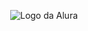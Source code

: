<!-- <p align="center"> <img src="https://imgur.com/mIBmcEL.png" alt="Javascript: validando formulários"> </p> -->
<p align="center"> <img src="https://github.com/MonicaHillman/aluraplay-requisicoes/blob/main/img/logo.png" alt="Logo da Alura"> </p>
<!-- 
## Tecnologias utilizadas durante o curso
* JavaScript

## Tecnologias utilizadas no projeto
* HTML
* CSS
 -->
## Validando forms em JS

## Definição de `types` JS


| Tipo | Descrição | 
| -------- | -------- |
button|	Define um botão clicável
number	|Define um campo para número inteiro
text	|Define um campo para texto que permite também números e caracteres especiais
date	|Define um campo para data
checkbox|	Define uma caixa de seleção para múltiplas opções
radio	|Define uma caixa de seleção para opção única
password|	Define um campo de senha
submit	|Define um botão para enviar os dados
tel|	Define um campo para telefone
